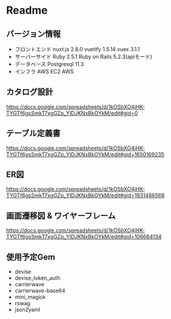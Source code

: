 # Readme
## バージョン情報
  - フロントエンド
    nuxt.js 2.8.0
    vuetify 1.5.14
    vuex 3.1.1
  - サーバーサイド
    Ruby 2.5.1
    Ruby on Rails 5.2.3(apiモード)
  - データベース
    Postgresql 11.3
  - インフラ
    AWS EC2
    AWS
## カタログ設計
  https://docs.google.com/spreadsheets/d/1kOSbXO4jHK-TYGTf6gsSmkT7xgGZp_YIDJKNxBkOYkM/edit#gid=0
## テーブル定義書
  https://docs.google.com/spreadsheets/d/1kOSbXO4jHK-TYGTf6gsSmkT7xgGZp_YIDJKNxBkOYkM/edit#gid=1650169235
## ER図
  https://docs.google.com/spreadsheets/d/1kOSbXO4jHK-TYGTf6gsSmkT7xgGZp_YIDJKNxBkOYkM/edit#gid=1931486568
## 画面遷移図 & ワイヤーフレーム
  https://docs.google.com/spreadsheets/d/1kOSbXO4jHK-TYGTf6gsSmkT7xgGZp_YIDJKNxBkOYkM/edit#gid=106684134
## 使用予定Gem
  - devise
  - devise_token_auth
  - carrierwave
  - carrierwave-base64
  - mini_magick
  - rswag
  - json2yaml
